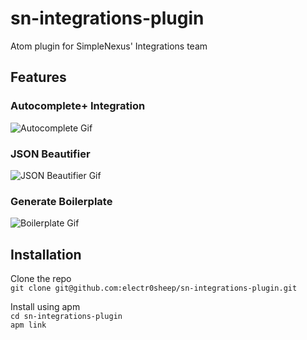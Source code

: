 # sn-integrations-plugin
Atom plugin for SimpleNexus' Integrations team

## Features
### Autocomplete+ Integration
![Autocomplete Gif](https://github.com/electr0sheep/sn-integrations-plugin/resources/sn-integrations-plugin-autocomplete.gif)

### JSON Beautifier
![JSON Beautifier Gif](https://github.com/electr0sheep/sn-integrations-plugin/resources/sn-integrations-plugin-beautify.gif)

### Generate Boilerplate
![Boilerplate Gif](https://github.com/electr0sheep/sn-integrations-plugin/resources/sn-integrations-plugin-boilerplate.gif)

## Installation
Clone the repo  
`git clone git@github.com:electr0sheep/sn-integrations-plugin.git`

Install using apm  
`cd sn-integrations-plugin`  
`apm link`
